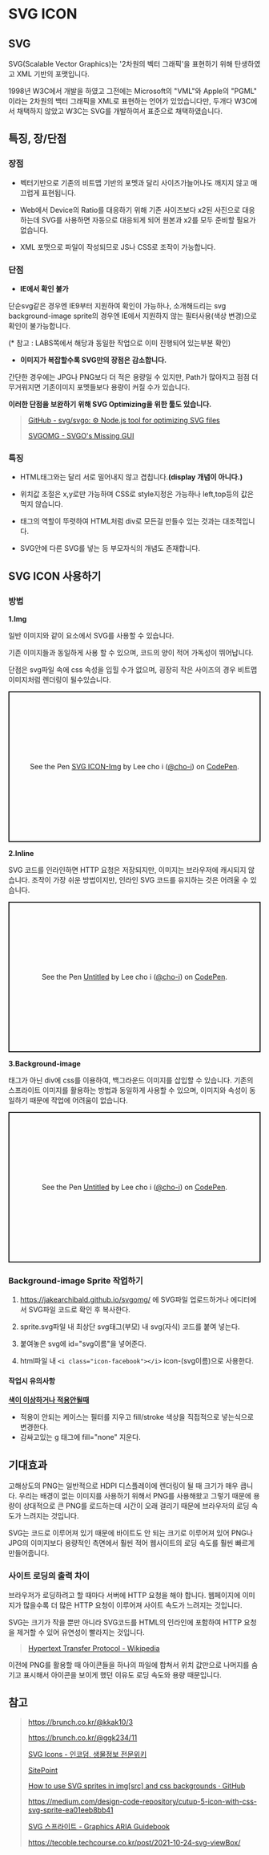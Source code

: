 # SVG ICON

## SVG

SVG(Scalable Vector Graphics)는 '2차원의 벡터 그래픽'을 표현하기 위해 탄생하였고 XML 기반의 포맷입니다.

1998년 W3C에서 개발을 하였고 그전에는 Microsoft의 "VML"와 Apple의 "PGML" 이라는 2차원의 백터 그래픽을 XML로 표현하는 언어가 있었습니다만, 두개다 W3C에서 채택하지 않았고 W3C는 SVG를 개발하여서 표준으로 채택하였습니다.



## 특징, 장/단점

### 장점

- 벡터기반으로 기존의 비트맵 기반의 포멧과 달리 사이즈가늘어나도 깨지지 않고 매끄럽게 표현됩니다.

- Web에서 Device의 Ratio를 대응하기 위해 기존 사이즈보다 x2된 사진으로 대응하는데 SVG를 사용하면 자동으로 대응되게 되어 원본과 x2를 모두 준비할 필요가 없습니다.

- XML 포맷으로 파일이 작성되므로 JS나 CSS로 조작이 가능합니다.

### 단점

- **IE에서 확인 불가**

단순svg같은 경우엔 IE9부터 지원하여 확인이 가능하나, 소개해드리는 svg background-image sprite의 경우엔 IE에서 지원하지 않는 필터사용(색상 변경)으로 확인이 불가능합니다.

(* 참고 : LABS쪽에서 해당과 동일한 작업으로 이미 진행되어 있는부분 확인)

- **이미지가 복잡할수록 SVG만의 장점은 감소합니다.**

간단한 경우에는 JPG나 PNG보다 더 적은 용량일 수 있지만, Path가 많아지고 점점 더 무거워지면 기존이미지 포멧들보다 용량이 커질 수가 있습니다.

**이러한 단점을 보완하기 위해 SVG Optimizing을 위한 툴도 있습니다.**

> [GitHub - svg/svgo: ⚙️ Node.js tool for optimizing SVG files](https://github.com/svg/svgo)
> 
> [SVGOMG - SVGO's Missing GUI](https://jakearchibald.github.io/svgomg/)

### 특징

- HTML태그와는 달리 서로 밀어내지 않고 겹칩니다.**(display 개념이 아니다.)**

- 위치값 조절은 x,y로만 가능하며 CSS로 style지정은 가능하나 left,top등의 값은 먹지 않습니다.

- 태그의 역할이 뚜렷하여 HTML처럼 div로 모든걸 만들수 있는 것과는 대조적입니다.

- SVG안에 다른 SVG를 넣는 등 부모자식의 개념도 존재합니다.



## SVG ICON 사용하기

### 방법

**1.Img**

일반 이미지와 같이 요소에서 SVG를 사용할 수 있습니다.

기존 이미지들과 동일하게 사용 할 수 있으며, 코드의 양이 적어 가독성이 뛰어납니다.

단점은 svg파일 속에 css 속성을 입힐 수가 없으며, 굉장히 작은 사이즈의 경우 비트맵 이미지처럼 렌더링이 될수있습니다.

<p class="codepen" data-height="300" data-default-tab="html,result" data-slug-hash="jOZbYKb" data-user="cho-i" style="height: 300px; box-sizing: border-box; display: flex; align-items: center; justify-content: center; border: 2px solid; margin: 1em 0; padding: 1em;">
  <span>See the Pen <a href="https://codepen.io/cho-i/pen/jOZbYKb">
  SVG ICON-Img</a> by Lee cho i (<a href="https://codepen.io/cho-i">@cho-i</a>)
  on <a href="https://codepen.io">CodePen</a>.</span>
</p>
<script async src="https://cpwebassets.codepen.io/assets/embed/ei.js"></script>

**2.Inline**

SVG 코드를 인라인하면 HTTP 요청은 저장되지만, 이미지는 브라우저에 캐시되지 않습니다. 조작이 가장 쉬운 방법이지만, 인라인 SVG 코드를 유지하는 것은 어려울 수 있습니다.

<p class="codepen" data-height="300" data-default-tab="html,result" data-slug-hash="bGLVaeZ" data-user="cho-i" style="height: 300px; box-sizing: border-box; display: flex; align-items: center; justify-content: center; border: 2px solid; margin: 1em 0; padding: 1em;">
  <span>See the Pen <a href="https://codepen.io/cho-i/pen/bGLVaeZ">
  Untitled</a> by Lee cho i (<a href="https://codepen.io/cho-i">@cho-i</a>)
  on <a href="https://codepen.io">CodePen</a>.</span>
</p>
<script async src="https://cpwebassets.codepen.io/assets/embed/ei.js"></script>

**3.Background-image**

태그가 아닌 div에 css를 이용하여, 백그라운드 이미지를 삽입할 수 있습니다. 기존의 스프라이트 이미지를 활용하는 방법과 동일하게 사용할 수 있으며, 이미지와 속성이 동일하기 때문에 작업에 어려움이 없습니다.

<p class="codepen" data-height="300" data-default-tab="html,result" data-slug-hash="zYRvREL" data-user="cho-i" style="height: 300px; box-sizing: border-box; display: flex; align-items: center; justify-content: center; border: 2px solid; margin: 1em 0; padding: 1em;">
  <span>See the Pen <a href="https://codepen.io/cho-i/pen/zYRvREL">
  Untitled</a> by Lee cho i (<a href="https://codepen.io/cho-i">@cho-i</a>)
  on <a href="https://codepen.io">CodePen</a>.</span>
</p>
<script async src="https://cpwebassets.codepen.io/assets/embed/ei.js"></script>



### Background-image Sprite 작업하기

1. https://jakearchibald.github.io/svgomg/ 에 SVG파일 업로드하거나 에디터에서 SVG파일 코드로 확인 후 복사한다.

2. sprite.svg파일 내 최상단 svg태그(부모) 내 svg(자식) 코드를 붙여 넣는다.

3. 붙여놓은 svg에 id="svg이름"을 넣어준다.

4. html파일 내 `<i class="icon-facebook"></i>`  icon-(svg이름)으로 사용한다.



#### 작업시 유의사항

**<u>색이 이상하거나 적용안될때</u>**

- 적용이 안되는 케이스는 필터를 지우고 fill/stroke 색상을 직접적으로 넣는식으로 변경한다.
- 감싸고있는 g 태그에 fill="none" 지운다.



## 기대효과

고해상도의 PNG는 일반적으로 HDPI 디스플레이에 렌더링이 될 때 크기가 매우 큽니다. 우리는 배경이 없는 이미지를 사용하기 위해서 PNG를 사용해왔고 그렇기 때문에 용량이 상대적으로 큰 PNG를 로드하는데 시간이 오래 걸리기 때문에 브라우저의 로딩 속도가 느려지는 것입니다.

SVG는 코드로 이루어져 있기 때문에 바이트도 안 되는 크기로 이루어져 있어 PNG나 JPG의 이미지보다 용량적인 측면에서 훨씬 적어 웹사이트의 로딩 속도를 훨씬 빠르게 만들어줍니다.

### 사이트 로딩의 출력 차이

브라우저가 로딩하려고 할 때마다 서버에 HTTP 요청을 해야 합니다. 웹페이지에 이미지가 많을수록 더 많은 HTTP 요청이 이루어져 사이트 속도가 느려지는 것입니다.

SVG는 크기가 작을 뿐만 아니라 SVG코드를 HTML의 인라인에 포함하여 HTTP 요청을 제거할 수 있어 유연성이 빨라지는 것입니다.

> [Hypertext Transfer Protocol - Wikipedia](https://en.wikipedia.org/wiki/Hypertext_Transfer_Protocol#HTTP_session)

이전에 PNG를 활용할 때 아이콘들을 하나의 파일에 합쳐서 위치 값만으로 나머지를 숨기고 표시해서 아이콘을 보이게 했던 이유도 로딩 속도와 용량 때문입니다.



## **참고**

> https://brunch.co.kr/@kkak10/3
> 
> https://brunch.co.kr/@ggk234/11
> 
> [SVG Icons - 인코덤, 생물정보 전문위키](http://www.incodom.kr/SVG_Icons)
> 
> [SitePoint](https://www.sitepoint.com/use-svg-image-sprites/)
> 
> [How to use SVG sprites in img[src] and css backgrounds · GitHub](https://gist.github.com/darsain/3a8e344f655621ce1d4f)
> 
> https://medium.com/design-code-repository/cutup-5-icon-with-css-svg-sprite-ea01eeb8bb41
> 
> [SVG 스프라이트 - Graphics ARIA Guidebook](https://a11y.gitbook.io/graphics-aria/svg-graphics/sprites)
> 
> https://tecoble.techcourse.co.kr/post/2021-10-24-svg-viewBox/
